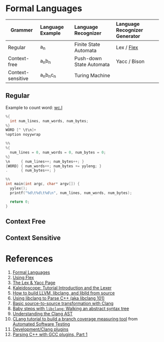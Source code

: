# Formal Languages
| Grammer | Language Example | Language Recognizer   | Language Recognizer Generator |
|---------|:-----------------|:----------------------|:------------------------------|
| Regular | a<sub>n</sub>    | Finite State Automata | Lex / [Flex](https://github.com/westes/flex)                  |
| Context-free | a<sub>n</sub>b<sub>n</sub> | Push-down State Automata | Yacc / Bison                  |
| Context-sensitive | a<sub>n</sub>b<sub>n</sub>c<sub>n</sub> | Turing Machine |                   |


## Regular

Example to count word: [wc.l](Examples/CPP/wc-flex/wc.l)
```cpp
%{
  int num_lines, num_words, num_bytes;
%}
WORD [^ \t\n]+
%option noyywrap

%%
%{
  num_lines = 0, num_words = 0, num_bytes = 0;
%}
\n     { num_lines++; num_bytes++; }
{WORD} { num_words++; num_bytes += yyleng; }
.      { num_bytes++; }

%%
int main(int argc, char* argv[]) {
  yylex();
  printf("%d\t%d\t%d\n", num_lines, num_words, num_bytes);

  return 0;
}
```

## Context Free

## Context Sensitive

# References
1. [Formal Languages](http://csfieldguide.org.nz/en/chapters/formal-languages.html)
2. [Using Flex](http://cs.umw.edu/~finlayson/class/spring15/cpsc401/notes/04-flex.html)
3. [The Lex & Yacc Page](http://dinosaur.compilertools.net/)
4. [Kaleidoscope: Tutorial Introduction and the Lexer](http://llvm.org/docs/tutorial/OCamlLangImpl1.html)
5. [How to build LLVM, libclang, and liblld from source](https://github.com/ziglang/zig/wiki/How-to-build-LLVM,-libclang,-and-liblld-from-source)
6. [Using libclang to Parse C++ (aka libclang 101)](https://shaharmike.com/cpp/libclang/)
7. [Basic source-to-source transformation with Clang](https://eli.thegreenplace.net/2012/06/08/basic-source-to-source-transformation-with-clang)
8. [Baby steps with `libclang`: Walking an abstract syntax tree](http://bastian.rieck.ru/blog/posts/2015/baby_steps_libclang_ast/)
9. [Understanding the Clang AST](https://jonasdevlieghere.com/understanding-the-clang-ast/)
10. [CLang tutorial to build a branch coverage measuring tool](http://swtv.kaist.ac.kr/courses/cs453-fall13/Clang%20tutorial%20v4.pdf) from [Automated Software Testing](http://swtv.kaist.ac.kr/courses/cs453-fall13)
11. [Development/Clang plugins](https://wiki.documentfoundation.org/Development/Clang_plugins)
12. [Parsing C++ with GCC plugins, Part 1](https://www.codesynthesis.com/~boris/blog/2010/05/03/parsing-cxx-with-gcc-plugin-part-1/)
